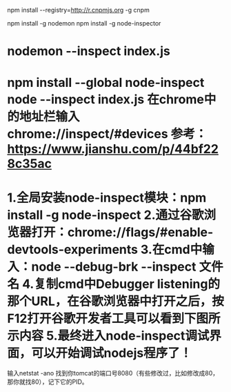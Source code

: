 
npm install --registry=http://r.cnpmjs.org -g cnpm

npm install -g  nodemon
npm install -g node-inspector

nodemon --inspect index.js
=========================
npm install --global node-inspect
node --inspect index.js
在chrome中的地址栏输入chrome://inspect/#devices
参考：https://www.jianshu.com/p/44bf228c35ac
==========================
1.全局安装node-inspect模块：npm install -g node-inspect
2.通过谷歌浏览器打开：chrome://flags/#enable-devtools-experiments
3.在cmd中输入：node --debug-brk --inspect 文件名
4.复制cmd中Debugger listening的那个URL，在谷歌浏览器中打开之后，按F12打开谷歌开发者工具可以看到下图所示内容
5.最终进入node-inspect调试界面，可以开始调试nodejs程序了！
===================
输入netstat -ano
找到你tomcat的端口号8080（有些修改过，比如修改成80，那你就找80），记下它的PID。